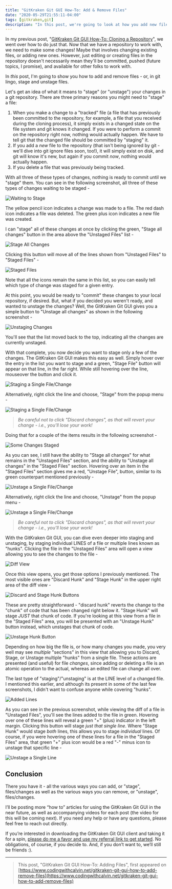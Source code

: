 ```yaml
---
title: "GitKraken Git GUI How-To: Add & Remove Files"
date: "2020-05-29T21:55:11-04:00"
tags: [gitkraken,git]
description: "In this post, we're going to look at how you add new files - and remove them - to be committed in the GitKraken Git GUI."
---
```


In my previous post, "[GitKraken Git GUI How-To: Cloning a Repository](https://www.codingwithcalvin.net/gitkraken-git-gui-how-to-cloning-a-repository/)", we went over how to do just that. Now that we have a repository to work with, we need to make some changes! Maybe that involves changing existing files, or adding new ones. However, just editing or creating files in the repository doesn't necessarily mean they'll be committed, pushed (future topics, I promise), and available for other folks to work with.

In *this* post, I'm going to show you how to add and remove files - or, in git lingo, stage and unstage files.  

Let's get an idea of what it means to "stage" (or "unstage") your changes in a git repository.  There are three primary reasons you might need to "stage" a file:

1. When you make a change to a "tracked" file (a file that has previously been committed to the repository, for example, a file that you received during the cloning process), it simply exists in a changed state on the file system and git knows it changed. If you were to perform a commit on the repository right now, nothing would actually happen.  We have to tell git that the changed file should be committed by "staging" it.
2. If you add a *new* file to the repository (that isn't being ignored by git - we'll dive into git ignore files soon, too!), it will simply exist on disk, and git will know it's new, but again if you commit *now*, nothing would actually happen.
3. If you delete a file that was previously being tracked.

With all three of these types of changes, nothing is ready to commit until we "stage" them.  You can see in the following screenshot, all three of these types of changes waiting to be staged -

![Waiting to Stage](./changes-to-stage.png)

The yellow pencil icon indicates a change was made to a file.
The red dash icon indicates a file was deleted.
The green plus icon indicates a new file was created.

I can "stage" all of these changes at once by clicking the green, "Stage all changes" button in the area above the "Unstaged Files" list -

![Stage All Changes](./stage-all-changes.png)

Clicking this button will move all of the lines shown from "Unstaged Files" to "Staged Files" -

![Staged Files](./staged-files.png)

Note that all the icons remain the same in this list, so you can easily tell which type of change was staged for a given entry.

At this point, you would be ready to "commit" these changes to your local repository, if desired. But, what if you decided you weren't ready, and wanted to unstage the changes? Well, the GitKraken Git GUI gives you a simple button to "Unstage all changes" as shown in the following screenshot - 

![Unstaging Changes](./unstaged-files.png)

You'll see that the list moved back to the top, indicating all the changes are currently unstaged.

With that complete, you now decide you want to stage only a few of the changes.  The GitKraken Git GUI makes this easy as well.  Simply hover over the entry in the list you want to stage and a green, "Stage File" button will appear on that line, in the far right.  While still hovering over the line, mouseover the button and click it.

![Staging a Single File/Change](./stage-single-file.png)

Alternatively, right click the line and choose, "Stage" from the popup menu - 

![Staging a Single File/Change](./stage-right-click.png)

>*Be careful not to click "Discard changes", as that will revert your change - i.e., you'll lose your work!*

Doing that for a couple of the items results in the following screenshot -

![Some Changes Staged](./some-staged.png)

As you can see, I still have the ability to "Stage all changes" for what remains in the "Unstaged Files" section, and the ability to "Unstage all changes" in the "Staged Files" section.  Hovering over an item in the "Staged Files" section gives me a red, "Unstage File", button, similar to its green counterpart mentioned previously -

![Unstage a Single File/Change](./unstage-single-file.png)

Alternatively, right click the line and choose, "Unstage" from the popup menu -

![Unstage a Single File/Change](./unstage-right-click.png)
>*Be careful not to click "Discard changes", as that will revert your change - i.e., you'll lose your work!*

With the GitKraken Git GUI, you can dive even deeper into staging and unstaging, by staging individual LINES of a file or multiple lines known as "hunks".  Clicking the file in the "Unstaged Files" area will open a view allowing you to see the changes to the file -

![Diff View](./diff-view.png)

Once this view opens, you get those options I previously mentioned.  The most visible ones are "Discard Hunk" and "Stage Hunk" in the upper right area of the diff view -

![Discard and Stage Hunk Buttons](./discard-stage-hunk.png)

These are pretty straightforward - "discard hunk" reverts the change to the "chunk" of code that has been changed right below it.  "Stage Hunk" will stage *JUST* that chunk of code.  If you're looking at this view from a file in the "Staged Files" area, you will be presented with an "Unstage Hunk" button instead, which unstages that chunk of code.

![Unstage Hunk Button](./unstage-hunk.png)

Depending on how big the file is, or how many changes you made, you very well may see *multiple* "sections" in this view that allowing you to Discard, Stage, or Unstage multiple "hunks" from a single file. These actions are presented (and useful) for file *changes*, since adding or deleting a file is an atomic operation to the actual, whereas an edited file can change all over.

The last type of "staging"/"unstaging" is at the LINE level of a changed file. I mentioned this earlier, and although its present in some of the last few screenshots, I didn't want to confuse anyone while covering "hunks".

![Added Lines](./added-lines.png)

As you can see in the previous screenshot, while viewing the diff of a file in "Unstaged Files", you'll see the lines added to the file in green.  Hovering over one of these lines will reveal a green "+" (plus) indicator in the left margin. Clicking this button will stage *just that single line*.  Where "Stage Hunk" would stage *both* lines, this allows you to stage *individual* lines.  Of course, if you were hovering one of these lines for a file in the "Staged Files" area, that green "+" plus icon would be a red "-" minus icon to unstage that specific line -

![Unstage a Single Line](./unstage-single-line.png)

## Conclusion

There you have it - all the various ways you can add, or "stage", files/changes as well as the various ways you can remove, or "unstage", files/changes.  

I’ll be posting more “how to” articles for using the GitKraken Git GUI in the near future, as well as accompanying videos for each post (the video for this will be coming next). If you need any help or have any questions, please feel free to reach out directly.

If you’re interested in downloading the GitKraken Git GUI client and taking it for a spin, [please do me a favor and use my referral link to get started](https://www.gitkraken.com/invite/6zb3y67R). No obligations, of course, if you decide to. And, if you don’t want to, we’ll still be friends :).

---

>This post, "GitKraken Git GUI How-To: Adding Files", first appeared on [https://www.codingwithcalvin.net/gitkraken-git-gui-how-to-add-remove-files](https://www.codingwithcalvin.net/gitkraken-git-gui-how-to-add-remove-files)
